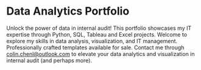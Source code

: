 # Data Analytics Portfolio
Unlock the power of data in internal audit!
This portfolio showcases my IT expertise through Python, SQL, Tableau and Excel projects. Welcome to explore my skills in data analysis, visualization, and IT management.
Professionally crafted templates available for sale. Contact me through colin.chenl@outlook.com to elevate your data analytics and visualization in internal audit (and perhaps more).
